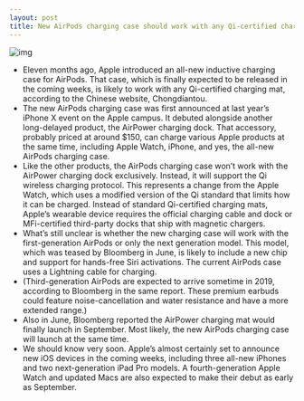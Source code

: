 ```yaml
---
layout: post
title: New AirPods charging case should work with any Qi-certified charging mat
---
```

![img](http://media.idownloadblog.com/wp-content/uploads/2017/11/AirPods.jpg)
* Eleven months ago, Apple introduced an all-new inductive charging case for AirPods. That case, which is finally expected to be released in the coming weeks, is likely to work with any Qi-certified charging mat, according to the Chinese website, Chongdiantou. 
* The new AirPods charging case was first announced at last year’s iPhone X event on the Apple campus. It debuted alongside another long-delayed product, the AirPower charging dock. That accessory, probably priced at around $150, can charge various Apple products at the same time, including Apple Watch, iPhone, and yes, the all-new AirPods charging case.
* Like the other products, the AirPods charging case won’t work with the AirPower charging dock exclusively. Instead, it will support the Qi wireless charging protocol. This represents a change from the Apple Watch, which uses a modified version of the Qi standard that limits how it can be charged. Instead of standard Qi-certified charging mats, Apple’s wearable device requires the official charging cable and dock or MFi-certified third-party docks that ship with magnetic chargers.
* What’s still unclear is whether the new charging case will work with the first-generation AirPods or only the next generation model. This model, which was teased by Bloomberg in June, is likely to include a new chip and support for hands-free Siri activations. The current AirPods case uses a Lightning cable for charging.
* (Third-generation AirPods are expected to arrive sometime in 2019, according to Bloomberg in the same report. These premium earbuds could feature noise-cancellation and water resistance and have a more extended range.)
* Also in June, Bloomberg reported the AirPower charging mat would finally launch in September. Most likely, the new AirPods charging case will launch at the same time.
* We should know very soon. Apple’s almost certainly set to announce new iOS devices in the coming weeks, including three all-new iPhones and two next-generation iPad Pro models. A fourth-generation Apple Watch and updated Macs are also expected to make their debut as early as September.

